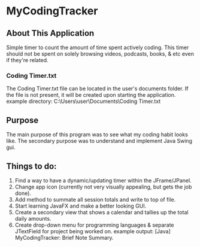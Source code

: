 # MyCodingTracker

## About This Application
Simple timer to count the amount of time spent actively coding.  This timer should not be spent on solely browsing videos, podcasts, books, & etc even if they're related.

### Coding Timer.txt
The Coding Timer.txt file can be located in the user's documents folder.  If the file is not present, it will be created upon starting the application.
example directory: C:\Users\user\Documents\Coding Timer.txt

## Purpose
The main purpose of this program was to see what my coding habit looks like.  The secondary purpose was to understand and implement Java Swing gui.

## Things to do:
  1. Find a way to have a dynamic/updating timer within the JFrame/JPanel.
  2. Change app icon (currently not very visually appealing, but gets the job done).
  3. Add method to summate all session totals and write to top of file.
  4. Start learning JavaFX and make a better looking GUI.
  5. Create a secondary view that shows a calendar and tallies up the total daily amounts.
  6. Create drop-down menu for programming languages & separate JTextField for project being worked on.
      example output: [Java] MyCodingTracker: Brief Note Summary.

